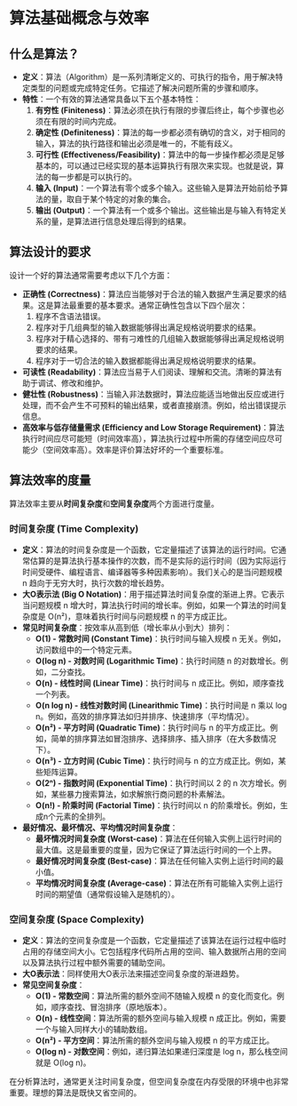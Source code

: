 # 算法基础概念与效率

## 什么是算法？

- **定义**：算法（Algorithm）是一系列清晰定义的、可执行的指令，用于解决特定类型的问题或完成特定任务。它描述了解决问题所需的步骤和顺序。
- **特性**：一个有效的算法通常具备以下五个基本特性：
    1.  **有穷性 (Finiteness)**：算法必须在执行有限的步骤后终止，每个步骤也必须在有限的时间内完成。
    2.  **确定性 (Definiteness)**：算法的每一步都必须有确切的含义，对于相同的输入，算法的执行路径和输出必须是唯一的，不能有歧义。
    3.  **可行性 (Effectiveness/Feasibility)**：算法中的每一步操作都必须是足够基本的，可以通过已经实现的基本运算执行有限次来实现。也就是说，算法的每一步都是可以执行的。
    4.  **输入 (Input)**：一个算法有零个或多个输入。这些输入是算法开始前给予算法的量，取自于某个特定的对象的集合。
    5.  **输出 (Output)**：一个算法有一个或多个输出。这些输出是与输入有特定关系的量，是算法进行信息处理后得到的结果。

## 算法设计的要求
设计一个好的算法通常需要考虑以下几个方面：

- **正确性 (Correctness)**：算法应当能够对于合法的输入数据产生满足要求的结果。这是算法最重要的基本要求。通常正确性包含以下四个层次：
    1.  程序不含语法错误。
    2.  程序对于几组典型的输入数据能够得出满足规格说明要求的结果。
    3.  程序对于精心选择的、带有刁难性的几组输入数据能够得出满足规格说明要求的结果。
    4.  程序对于一切合法的输入数据都能得出满足规格说明要求的结果。
- **可读性 (Readability)**：算法应当易于人们阅读、理解和交流。清晰的算法有助于调试、修改和维护。
- **健壮性 (Robustness)**：当输入非法数据时，算法应能适当地做出反应或进行处理，而不会产生不可预料的输出结果，或者直接崩溃。例如，给出错误提示信息。
- **高效率与低存储量需求 (Efficiency and Low Storage Requirement)**：算法执行时间应尽可能短（时间效率高），算法执行过程中所需的存储空间应尽可能少（空间效率高）。效率是评价算法好坏的一个重要标准。

## 算法效率的度量
算法效率主要从**时间复杂度**和**空间复杂度**两个方面进行度量。

### 时间复杂度 (Time Complexity)
- **定义**：算法的时间复杂度是一个函数，它定量描述了该算法的运行时间。它通常估算的是算法执行基本操作的次数，而不是实际的运行时间（因为实际运行时间受硬件、编程语言、编译器等多种因素影响）。我们关心的是当问题规模 n 趋向于无穷大时，执行次数的增长趋势。
- **大O表示法 (Big O Notation)**：用于描述算法时间复杂度的渐进上界。它表示当问题规模 n 增大时，算法执行时间的增长率。例如，如果一个算法的时间复杂度是 O(n²)，意味着执行时间与问题规模 n 的平方成正比。
- **常见时间复杂度**：按效率从高到低（增长率从小到大）排列：
    - **O(1) - 常数时间 (Constant Time)**：执行时间与输入规模 n 无关。例如，访问数组中的一个特定元素。
    - **O(log n) - 对数时间 (Logarithmic Time)**：执行时间随 n 的对数增长。例如，二分查找。
    - **O(n) - 线性时间 (Linear Time)**：执行时间与 n 成正比。例如，顺序查找一个列表。
    - **O(n log n) - 线性对数时间 (Linearithmic Time)**：执行时间是 n 乘以 log n。例如，高效的排序算法如归并排序、快速排序（平均情况）。
    - **O(n²) - 平方时间 (Quadratic Time)**：执行时间与 n 的平方成正比。例如，简单的排序算法如冒泡排序、选择排序、插入排序（在大多数情况下）。
    - **O(n³) - 立方时间 (Cubic Time)**：执行时间与 n 的立方成正比。例如，某些矩阵运算。
    - **O(2ⁿ) - 指数时间 (Exponential Time)**：执行时间以 2 的 n 次方增长。例如，某些暴力搜索算法，如求解旅行商问题的朴素解法。
    - **O(n!) - 阶乘时间 (Factorial Time)**：执行时间以 n 的阶乘增长。例如，生成n个元素的全排列。
- **最好情况、最坏情况、平均情况时间复杂度**：
    - **最坏情况时间复杂度 (Worst-case)**：算法在任何输入实例上运行时间的最大值。这是最重要的度量，因为它保证了算法运行时间的一个上界。
    - **最好情况时间复杂度 (Best-case)**：算法在任何输入实例上运行时间的最小值。
    - **平均情况时间复杂度 (Average-case)**：算法在所有可能输入实例上运行时间的期望值（通常假设输入是随机的）。

### 空间复杂度 (Space Complexity)
- **定义**：算法的空间复杂度是一个函数，它定量描述了该算法在运行过程中临时占用的存储空间大小。它包括程序代码所占用的空间、输入数据所占用的空间以及算法执行过程中额外需要的辅助空间。
- **大O表示法**：同样使用大O表示法来描述空间复杂度的渐进趋势。
- **常见空间复杂度**：
    - **O(1) - 常数空间**：算法所需的额外空间不随输入规模 n 的变化而变化。例如，顺序查找、冒泡排序（原地版本）。
    - **O(n) - 线性空间**：算法所需的额外空间与输入规模 n 成正比。例如，需要一个与输入同样大小的辅助数组。
    - **O(n²) - 平方空间**：算法所需的额外空间与输入规模 n 的平方成正比。
    - **O(log n) - 对数空间**：例如，递归算法如果递归深度是 log n，那么栈空间就是 O(log n)。

在分析算法时，通常更关注时间复杂度，但空间复杂度在内存受限的环境中也非常重要。理想的算法是既快又省空间的。
